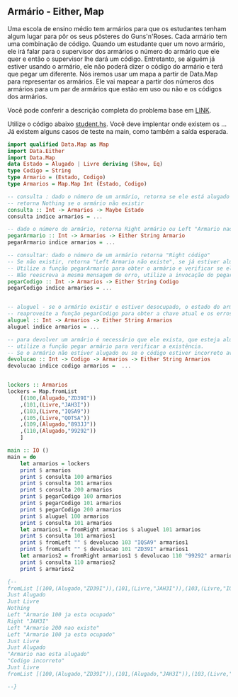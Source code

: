 ## Armário -  Either, Map

Uma escola de ensino médio tem armários para que os estudantes tenham algum lugar para pôr os seus pôsteres do Guns'n'Roses. Cada armário tem uma combinação de código. Quando um estudante quer um novo armário, ele irá falar para o supervisor dos armários o número do armário que ele quer e então o supervisor lhe dará um código. Entretanto, se alguém já estiver usando o armário, ele não poderá dizer o código do armário e terá que pegar um diferente. Nós iremos usar um mapa a partir de Data.Map para representar os armários. Ele vai mapear a partir dos números dos armários para um par de armários que estão em uso ou não e os códigos dos armários.

Você pode conferir a descrição completa do problema base em [LINK](http://haskell.tailorfontela.com.br/making-our-own-types-and-typeclasses#type-synonyms).

Utilize o código abaixo [student.hs](student.hs). Você deve implentar onde existem os ... Já existem alguns casos de teste na main, como também a saída esperada.

```hs
import qualified Data.Map as Map
import Data.Either
import Data.Map
data Estado = Alugado | Livre deriving (Show, Eq)
type Codigo = String
type Armario = (Estado, Codigo)
type Armarios = Map.Map Int (Estado, Codigo)

-- consulta : dado o número de um armário, retorna se ele está alugado ou não
-- retorna Nothing se o armário não existir
consulta :: Int -> Armarios -> Maybe Estado
consulta indice armarios = ...

-- dado o número do armário, retorna Right armário ou Left "Armario nao existe"
pegarArmario :: Int -> Armarios -> Either String Armario
pegarArmario indice armarios = ...

-- consultar: dado o número de um armário retorna "Right código"
-- Se não existir, retorna "Left Armario não existe", se já estiver alugado retorna "Left ja esta ocupado"
-- Utilize a função pegarArmario para obter o armário e verificar se ele existe
-- Não reescreva a mesma mensagem de erro, utilize a invocação do pegarArmário
pegarCodigo :: Int -> Armarios -> Either String Codigo
pegarCodigo indice armarios = ...


-- aluguel - se o armário existir e estiver desocupado, o estado do armário no mapa é alterado para alugado
-- reaproveite a função pegarCodigo para obter a chave atual e os erros de "não existe" e "está ocupado"
aluguel :: Int -> Armarios -> Either String Armarios
aluguel indice armarios = ...

-- para devolver um armário é necessário que ele exista, que esteja alugado e que o código esteja correto
-- utilize a função pegar armário para verificar a existência.
-- Se o armário não estiver alugado ou se o código estiver incorreto avise utilizando o Left.
devolucao :: Int -> Codigo -> Armarios -> Either String Armarios
devolucao indice codigo armarios =  ...


lockers :: Armarios
lockers = Map.fromList
    [(100,(Alugado,"ZD39I"))
    ,(101,(Livre,"JAH3I"))
    ,(103,(Livre,"IQSA9"))
    ,(105,(Livre,"QOTSA"))
    ,(109,(Alugado,"893JJ"))
    ,(110,(Alugado,"99292"))
    ]

main :: IO ()
main = do
    let armarios = lockers
    print $ armarios
    print $ consulta 100 armarios
    print $ consulta 101 armarios
    print $ consulta 200 armarios
    print $ pegarCodigo 100 armarios
    print $ pegarCodigo 101 armarios
    print $ pegarCodigo 200 armarios
    print $ aluguel 100 armarios
    print $ consulta 101 armarios
    let armarios1 = fromRight armarios $ aluguel 101 armarios
    print $ consulta 101 armarios1
    print $ fromLeft "" $ devolucao 103 "IQSA9" armarios1
    print $ fromLeft "" $ devolucao 101 "ZD39I" armarios1
    let armarios2 = fromRight armarios1 $ devolucao 110 "99292" armarios1
    print $ consulta 110 armarios2
    print $ armarios2

{--
fromList [(100,(Alugado,"ZD39I")),(101,(Livre,"JAH3I")),(103,(Livre,"IQSA9")),(105,(Livre,"QOTSA")),(109,(Alugado,"893JJ")),(110,(Alugado,"99292"))]
Just Alugado
Just Livre
Nothing
Left "Armario 100 ja esta ocupado"
Right "JAH3I"
Left "Armario 200 nao existe"
Left "Armario 100 ja esta ocupado"
Just Livre
Just Alugado
"Armario nao esta alugado"
"Codigo incorreto"
Just Livre
fromList [(100,(Alugado,"ZD39I")),(101,(Alugado,"JAH3I")),(103,(Livre,"IQSA9")),(105,(Livre,"QOTSA")),(109,(Alugado,"893JJ")),(110,(Livre,"99292"))]

--}
```